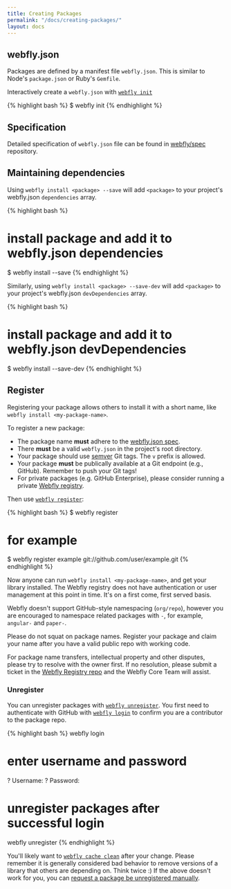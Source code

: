 ```yaml
---
title: Creating Packages
permalink: "/docs/creating-packages/"
layout: docs
---
```


## webfly.json

Packages are defined by a manifest file `webfly.json`. This is similar to Node's `package.json` or Ruby's `Gemfile`.

Interactively create a `webfly.json` with [`webfly init`](/docs/api#init)

{% highlight bash %}
$ webfly init
{% endhighlight %}

## Specification

Detailed specification of `webfly.json` file can be found in [webfly/spec](https://github.com/wbfly/spec/blob/master/json.md) repository.

## Maintaining dependencies

Using `webfly install <package> --save` will add `<package>` to your project's
webfly.json `dependencies` array.

{% highlight bash %}
# install package and add it to webfly.json dependencies
$ webfly install <package> --save
{% endhighlight %}

Similarly, using `webfly install <package> --save-dev` will add `<package>` to your
project's webfly.json `devDependencies` array.

{% highlight bash %}
# install package and add it to webfly.json devDependencies
$ webfly install <package> --save-dev
{% endhighlight %}

## Register

Registering your package allows others to install it with a short name, like `webfly install <my-package-name>`.

To register a new package:

* The package name **must** adhere to the [webfly.json spec](https://github.com/wbfly/spec/blob/master/json.md#name).
* There **must** be a valid `webfly.json` in the project's root directory.
* Your package should use [semver](http://semver.org/) Git tags. The `v` prefix is allowed.
* Your package **must** be publically available at a Git endpoint (e.g., GitHub). Remember to push your Git tags!
* For private packages (e.g. GitHub Enterprise), please consider running a private [Webfly registry](https://github.com/wbfly/registry).

Then use [`webfly register`](/docs/api#register):

{% highlight bash %}
$ webfly register <my-package-name> <git-endpoint>
# for example
$ webfly register example git://github.com/user/example.git
{% endhighlight %}

Now anyone can run `webfly install <my-package-name>`, and get your library installed. The Webfly registry does not have authentication or user management at this point in time. It's on a first come, first served basis.

Webfly doesn't support GitHub-style namespacing (`org/repo`), however you are encouraged to namespace related packages with `-`, for example, `angular-` and `paper-`.

Please do not squat on package names. Register your package and claim your name after you have a valid public repo with working code.

For package name transfers, intellectual property and other disputes, please try to resolve with the owner first. If no resolution, please submit a ticket in the [Webfly Registry repo](https://github.com/wbfly/registry) and the Webfly Core Team will assist.

### Unregister

You can unregister packages with [`webfly unregister`](/docs/api/#unregister). You first need to authenticate with GitHub with [`webfly login`](/docs/api/#login) to confirm you are a contributor to the package repo.

{% highlight bash %}
webfly login
# enter username and password
? Username:
? Password:
# unregister packages after successful login
webfly unregister <package>
{% endhighlight %}

You'll likely want to [`webfly cache clean`](/docs/api#cache-clean) after your change. Please remember it is generally considered bad behavior to remove versions of a library that others are depending on. Think twice :) If the above doesn't work for you, you can [request a package be unregistered manually](https://github.com/wbfly/registry/issues).
